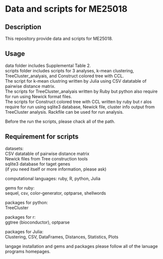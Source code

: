 Data and scripts for ME25018
====

## Description
This repository provide data and scripts for ME25018.
  
## Usage
data folder includes Supplemental Table 2.  
scripts folder includes scripts for 3 analyses, k-mean clustering, TreeCluster_analyais, and Construct colored tree with CCL.  
The script for k-mean clustring written by Julia using CSV datatable of pairwise distance matrix.  
The scripts for TreeCluster_analyais written by Ruby but python also require for run using Newick format files.  
The scripts for Construct colored tree with CCL written by ruby but r alos require for run using sqlite3 database, Newick file, cluster info output from TreeCluster analysis. Rackfile can be used for run analysis.  

Before the run the scripts, please chack all of the path.  

## Requirement for scripts
datasets:  
  CSV datatable of pairwise distance matrix  
  Newick files from Tree construction tools  
  sqlite3 database for taget genes  
  (if you need itself or more information, please ask)  

computational languages: ruby, R, python, Julia  

gems for ruby:  
  sequel, csv, color-generator, optparse, shellwords  

packages for python:  
  TreeCluster  

packages for r:  
  ggtree (bioconductor), optparse  
  
packages for Julia:  
  Clustering, CSV, DataFrames, Distances, Statistics, Plots  

langage installation and gems and packages please follow all of the lanuage programs homepages.  

